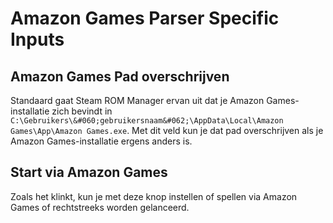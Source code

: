# Amazon Games Parser Specific Inputs

## Amazon Games Pad overschrijven
Standaard gaat Steam ROM Manager ervan uit dat je Amazon Games-installatie zich bevindt in `C:\Gebruikers\&#060;gebruikersnaam&#062;\AppData\Local\Amazon Games\App\Amazon Games.exe`. Met dit veld kun je dat pad overschrijven als je Amazon Games-installatie ergens anders is.

## Start via Amazon Games

Zoals het klinkt, kun je met deze knop instellen of spellen via Amazon Games of rechtstreeks worden gelanceerd.
